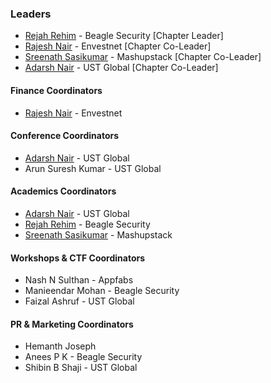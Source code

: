 ### Leaders

* [Rejah Rehim](mailto:rejah.rehim@owasp.org) - Beagle Security [Chapter Leader]
* [Rajesh Nair](mailto:rajesh.nair@owasp.org) - Envestnet [Chapter Co-Leader]
* [Sreenath Sasikumar](mailto:sreenath.sasikumar@owasp.org) - Mashupstack [Chapter Co-Leader]
* [Adarsh Nair](mailto:adarsh.nair@owasp.org ) - UST Global [Chapter Co-Leader]

#### Finance Coordinators

* [Rajesh Nair](mailto:rajesh.nair@owasp.org) - Envestnet

#### Conference Coordinators

* [Adarsh Nair](mailto:adarsh.nair@owasp.org ) - UST Global
* Arun Suresh Kumar - UST Global

#### Academics Coordinators

* [Adarsh Nair](mailto:adarsh.nair@owasp.org ) - UST Global
* [Rejah Rehim](mailto:rejah.rehim@owasp.org) - Beagle Security
* [Sreenath Sasikumar](mailto:sreenath.sasikumar@owasp.org) - Mashupstack

#### Workshops & CTF Coordinators

* Nash N Sulthan - Appfabs
* Manieendar Mohan - Beagle Security
* Faizal Ashruf - UST Global


#### PR & Marketing Coordinators

* Hemanth Joseph
* Anees P K - Beagle Security
* Shibin B Shaji - UST Global
